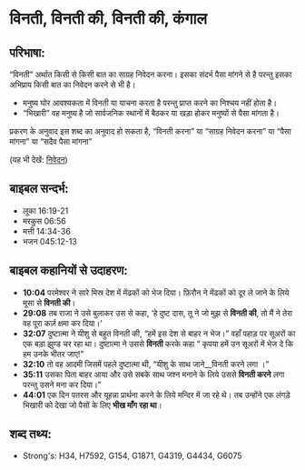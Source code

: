 # विनती, विनती की, विनती की, कंगाल #

## परिभाषा: ##

“विनती” अर्थात किसी से किसी बात का साग्रह निवेदन करना। इसका संदर्भ पैसा मांगने से है परन्तु इसका अभिप्राय किसी बात का निवेदन करने से भी है।

* मनुष्य घोर आवश्यकता में विनती या याचना करता है परन्तु प्राप्त करने का निश्चय नहीं होता है।
* “भिखारी” वह मनुष्य है जो सार्वजनिक स्थानों में बैठकर या खड़ा होकर मनुष्यों से पैसा मांगता है।

प्रकरण के अनुवाद इस शब्द का अनुवाद हो सकता है, “विनती करना” या “साग्रह निवेदन करना” या “पैसा मांगना” या “सदैव पैसा मांगना”

(यह भी देखें: [निवेदन](../plead.md))

## बाइबल सन्दर्भ: ##

* लूका 16:19-21
* मरकुस 06:56
* मत्ती 14:34-36
* भजन 045:12-13

## बाइबल कहानियों से उदाहरण: ##

* __10:04__ परमेश्वर ने सारे मिस्र देश में मेंढकों को भेज दिया। फ़िरौन ने मेंढकों को दूर ले जाने के लिये मूसा से __विनती की__।
* __29:08__ तब राजा ने उसे बुलाकर उस से कहा, ‘हे दुष्ट दास, तू ने जो मुझ से __विनती की__, तो मैं ने तेरा वह पूरा कर्ज़ क्षमा कर दिया।’ 
* __32:07__ दुष्टात्मा ने यीशु से बहुत विनती की, “हमें इस देश से बाहर न भेज।” वहाँ पहाड़ पर सूअरों का एक बड़ा झुण्ड चर रहा था।  दुष्टात्मा ने उससे __विनती__ करके कहा “ कृपया हमें उन सूअरों में भेज दे कि हम उनके भीतर जाए!”
* __32:10__ तो वह आदमी जिसमें पहले दुष्टात्मा थी, “यीशु के साथ जाने__विनती करने लगा ।”
* __35:11__ उसका पिता बाहर आया और उसे सबके साथ जश्न मनाने के लिये उससे __विनती करने__ लगा परन्तु उसने मना कर दिया।”
* __44:01__ एक दिन पतरस और यूहन्ना प्रार्थना करने के लिये मन्दिर में जा रहे थे। तब उन्होंने एक लंगड़े भिखारी को देखा जो पैसों के लिए __भीख माँग रहा था__।

## शब्द तथ्य: ##

* Strong's: H34, H7592, G154, G1871, G4319, G4434, G6075
